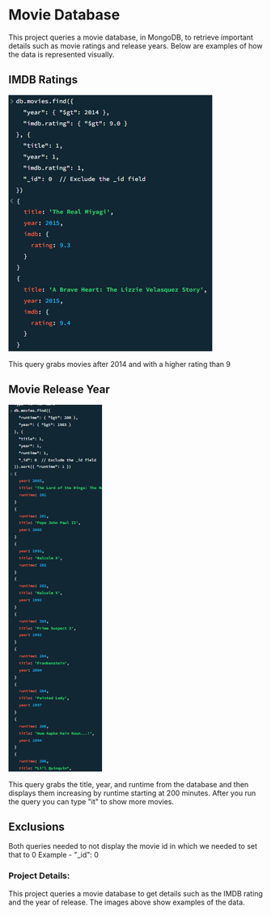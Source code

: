 # Movie Database

This project queries a movie database, in MongoDB, to retrieve important details such as movie ratings and release years. Below are examples of how the data is represented visually.

## IMDB Ratings
![IMDB Rating](images/IMDB.png)

This query grabs movies after 2014 and with a higher rating than 9

## Movie Release Year
![Year of Release](images/year.png)

This query grabs the title, year, and runtime from the database and then displays them increasing by runtime starting at 200 minutes. After you run the query you can type "it" to show more movies.

## Exclusions
Both queries needed to not display the movie id in which we needed to set that to 0
    Example - "_id": 0


### Project Details:
This project queries a movie database to get details such as the IMDB rating and the year of release. The images above show examples of the data.
